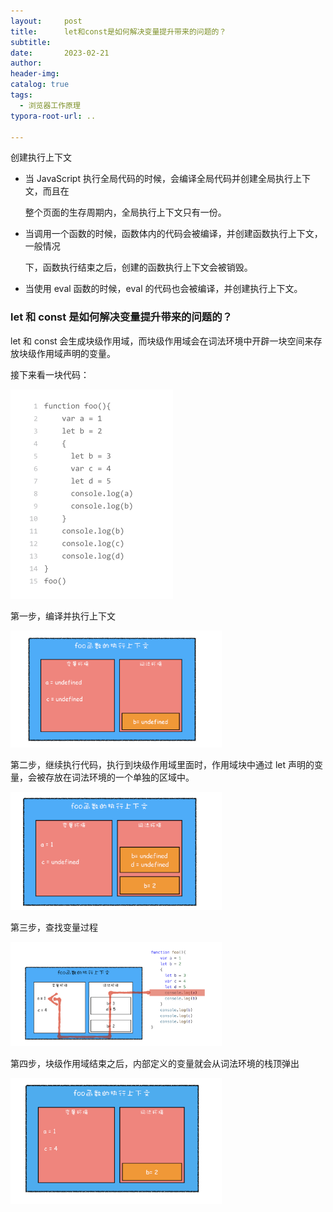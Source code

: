 ```yaml
---
layout:     post
title:      let和const是如何解决变量提升带来的问题的？
subtitle:  
date:       2023-02-21
author:     
header-img: 
catalog: true
tags:
  - 浏览器工作原理
typora-root-url: ..

---
```


创建执行上下文

- 当 JavaScript 执行全局代码的时候，会编译全局代码并创建全局执行上下文，而且在

    整个页面的生存周期内，全局执行上下文只有一份。

- 当调用一个函数的时候，函数体内的代码会被编译，并创建函数执行上下文，一般情况

    下，函数执行结束之后，创建的函数执行上下文会被销毁。

- 当使用 eval 函数的时候，eval 的代码也会被编译，并创建执行上下文。

### let 和 const 是如何解决变量提升带来的问题的？

let 和 const 会生成块级作用域，而块级作用域会在词法环境中开辟一块空间来存放块级作用域声明的变量。

接下来看一块代码：

<img src="/../img/postImage/image-20230221194740362.png" alt="image-20230221194740362" style="zoom:50%;" />

第一步，编译并执行上下文

<img src="/../img/postImage/image-20230221194859346.png" alt="image-20230221194859346" style="zoom:33%;" />

第二步，继续执行代码，执行到块级作用域里面时，作用域块中通过 let 声明的变量，会被存放在词法环境的一个单独的区域中。

<img src="/../img/postImage/image-20230221195028172.png" alt="image-20230221195028172" style="zoom:33%;" />

第三步，查找变量过程

<img src="/../img/postImage/image-20230221195156074.png" alt="image-20230221195156074" style="zoom:33%;" />

第四步，块级作用域结束之后，内部定义的变量就会从词法环境的栈顶弹出

<img src="/../img/postImage/image-20230221200152283.png" alt="image-20230221200152283" style="zoom:33%;" />

